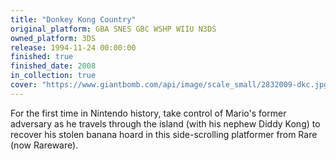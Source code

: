 ```yaml
---
title: "Donkey Kong Country"
original_platform: GBA SNES GBC WSHP WIIU N3DS
owned_platform: 3DS
release: 1994-11-24 00:00:00
finished: true
finished_date: 2008 
in_collection: true
cover: "https://www.giantbomb.com/api/image/scale_small/2832009-dkc.jpg"
---
```


For the first time in Nintendo history, take control of Mario's former adversary as he travels through the island (with his nephew Diddy Kong) to recover his stolen banana hoard in this side-scrolling platformer from Rare (now Rareware).
